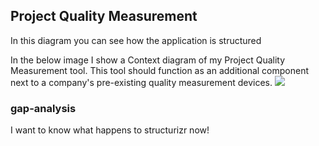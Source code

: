 ## Project Quality Measurement

In this diagram you can see how the application is structured

In the below image I show a Context diagram of my Project Quality Measurement tool.
This tool should function as an additional component next to a company's pre-existing quality measurement devices. 
![](embed:pqm)

### gap-analysis

I want to know what happens to structurizr now!
